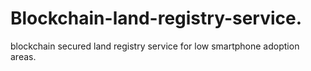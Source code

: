 # Blockchain-land-registry-service.
blockchain secured land registry service for low smartphone adoption areas.
